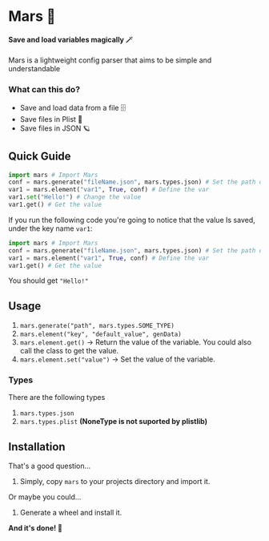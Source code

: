 # Mars 🚀
#### Save and load variables magically 🪄
Mars is a lightweight config parser that aims to be simple and understandable

### What can this do?
- Save and load data from a file 🗄
- Save files in Plist 🍎
- Save files in JSON 🪐

## Quick Guide
```python
import mars # Import Mars
conf = mars.generate("fileName.json", mars.types.json) # Set the path of the save file and the save file type
var1 = mars.element("var1", True, conf) # Define the var
var1.set("Hello!") # Change the value
var1.get() # Get the value
```

If you run the following code you're going to notice that the value Is saved, under the key name `var1`:
```python
import mars # Import Mars
conf = mars.generate("fileName.json", mars.types.json) # Set the path of the save file
var1 = mars.element("var1", True, conf) # Define the var
var1.get() # Get the value
```
You should get `"Hello!"`

## Usage
1. `mars.generate("path", mars.types.SOME_TYPE)`
2. `mars.element("key", "default_value", genData)`
3. `mars.element.get()` -> Return the value of the variable.
You could also call the class to get the value.
4. `mars.element.set("value")` -> Set the value of the variable.

### Types
There are the following types
1. `mars.types.json`
2. `mars.types.plist` **(NoneType is not suported by plistlib)**

## Installation
That's a good question...
1. Simply, copy `mars` to your projects directory and import it.

Or maybe you could...
1. Generate a wheel and install it.

**And it's done! 🎉**
